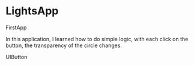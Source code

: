# LightsApp
FirstApp

In this application, I learned how to do simple logic, with each click on the button, the transparency of the circle changes.

UIButton
